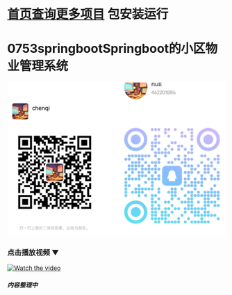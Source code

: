 # [首页查询更多项目](https://github.com/GraduationProject-springboot) 包安装运行


# 0753springbootSpringboot的小区物业管理系统

![picture](https://raw.githubusercontent.com/GraduationProject-springboot/.github/main/img/wx.png)

### 点击播放视频 ▼
[![Watch the video](https://i.sstatic.net/Vp2cE.png)](https://www.bilibili.com/video/BV14HerezEwW?p=109)


#####   内容整理中  











